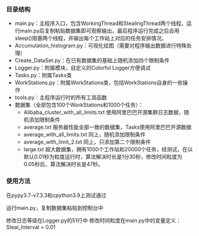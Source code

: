 ### 目录结构

- main.py：主程序入口，包含WorkingThread和StealingThread两个线程，运行main.py后复制粘贴数据集即可观察输出，最后程序运行完成之后会用sleep()阻塞两个线程，并输出每个工作站上对应的任务安排情况。
- Accumulation_histogram.py：可视化绘图（需要对程序输出数据进行特殊处理）
- Create_DataSet.py：在已有数据集的基础上随机添加四个限制条件
- Logger.py：附属模块，自定义的Colorful Logger方便调试
- Tasks.py：附属Tasks类
- WorkStations.py：附属WorkStations类，包括WorkStations自身的一些操作
- tools.py：主程序运行时的所有工具函数
- 数据集（全部包含100个WorkStations和1000个任务）：
  - Alibaba_cluster_with_all_limits.txt 使用阿里巴巴开源集群日志数据，随机添加限制条件
  - average.txt 服务器性能全部一致的数据集，Tasks使用阿里巴巴开源数据
  - average_with_all_limits.txt 同上，随机添加限制条件
  - average_with_limit_2.txt 同上，只添加第二个限制条件
  - large.txt 超大数据集，拥有1000个工作站和20000个任务，经测试，在以默认0.01秒为粒度运行时，算法解决时长是1分30秒，修改时间粒度为0.05秒后，算法解决时长是47秒。

### 使用方法

在pypy3.7-v7.3.3和cpython3.9上测试通过

运行main.py，复制数据集粘贴到控制台中

修改日志等级在Logger.py的51行中
修改时间粒度在main.py中的变量定义：Steal_Interval = 0.01
